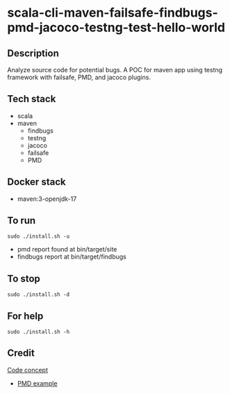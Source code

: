 # scala-cli-maven-failsafe-findbugs-pmd-jacoco-testng-test-hello-world

## Description
Analyze source code for potential bugs.
A POC for maven app using testng
framework with failsafe, PMD, and jacoco plugins.

## Tech stack
- scala
- maven
	- findbugs
  - testng
  - jacoco
  - failsafe
  - PMD

## Docker stack
- maven:3-openjdk-17

## To run
`sudo ./install.sh -u`
- pmd report found at bin/target/site
- findbugs report at bin/target/findbugs

## To stop
`sudo ./install.sh -d`

## For help
`sudo ./install.sh -h`

## Credit
[Code concept](https://github.com/eugenp/tutorials/tree/master/testing-modules/testng)
- [PMD example](https://github.com/eugenp/tutorials/blob/master/static-analysis/src/main/resources/logback.xml)
